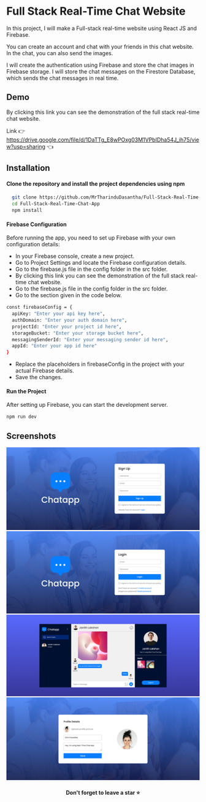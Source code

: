 # Full Stack Real-Time Chat Website

In this project, I will make a Full-stack real-time website using React JS and Firebase. 

You can create an account and chat with your friends in this chat website. In the chat, you can also send the images.

I will create the authentication using Firebase and store the chat images in Firebase storage. I will store the chat messages on the Firestore Database, which sends the chat messages in real time. 


## Demo

By clicking this link you can see the demonstration of the full stack real-time chat website.

Link 👉 https://drive.google.com/file/d/1DaTTg_E8wPOxg03M1VPbIDha54J_ih75/view?usp=sharing 👈


## Installation

#### Clone the repository and install the project dependencies using npm
```bash
  git clone https://github.com/MrTharinduDasantha/Full-Stack-Real-Time-Chat-App.git
  cd Full-Stack-Real-Time-Chat-App
  npm install
```
#### Firebase Configuration
Before running the app, you need to set up Firebase with your own configuration details:
- In your Firebase console, create a new project.
- Go to Project Settings and locate the Firebase configuration details. 
- Go to the firebase.js file in the config folder in the src folder.
- By clicking this link you can see the demonstration of the full stack real-time chat website.
- Go to the firebase.js file in the config folder in the src folder. 
- Go to the section given in the code below.
```bash
const firebaseConfig = {
  apiKey: "Enter your api key here",
  authDomain: "Enter your auth domain here",
  projectId: "Enter your project id here",
  storageBucket: "Enter your storage bucket here",
  messagingSenderId: "Enter your messaging sender id here",
  appId: "Enter your app id here"
}
```
- Replace the placeholders in firebaseConfig in the project with your actual Firebase details.
- Save the changes.
#### Run the Project
After setting up Firebase, you can start the development server.
```bash
npm run dev
```


## Screenshots

![image alt](https://github.com/MrTharinduDasantha/Full-Stack-Real-Time-Chat-App/blob/dfb60fd417d424326a8e23f22569556cc62b551c/Img%20-%201.png)
![image alt](https://github.com/MrTharinduDasantha/Full-Stack-Real-Time-Chat-App/blob/dfb60fd417d424326a8e23f22569556cc62b551c/Img%20-%202.png)
![image alt](https://github.com/MrTharinduDasantha/Full-Stack-Real-Time-Chat-App/blob/dfb60fd417d424326a8e23f22569556cc62b551c/Img%20-%203.png)
![image alt](https://github.com/MrTharinduDasantha/Full-Stack-Real-Time-Chat-App/blob/dfb60fd417d424326a8e23f22569556cc62b551c/Img%20-%204.png)

<h4 align="center"> Don't forget to leave a star ⭐️ </h4>
